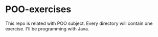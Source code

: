 # POO-exercises

This repo is related with POO subject. Every directory will contain one exercise. I'll be programming with Java.

